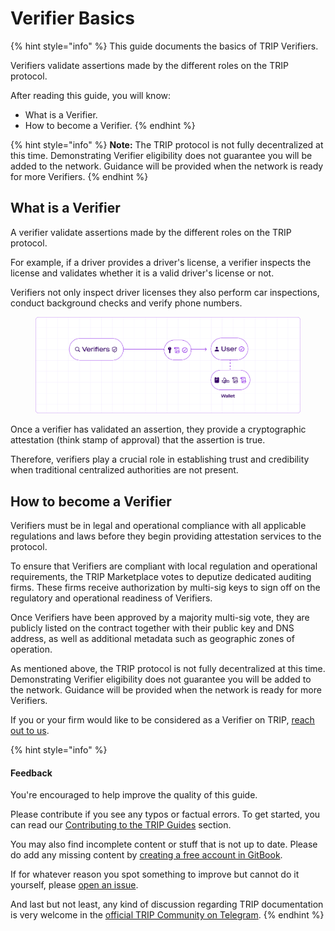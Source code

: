 # Verifier Basics

{% hint style="info" %}
This guide documents the basics of TRIP Verifiers.

Verifiers validate assertions made by the different roles on the TRIP protocol.

After reading this guide, you will know:

* What is a Verifier.
* How to become a Verifier.
{% endhint %}

{% hint style="info" %}
**Note:** The TRIP protocol is not fully decentralized at this time. Demonstrating Verifier eligibility does not guarantee you will be added to the network. Guidance will be provided when the network is ready for more Verifiers.
{% endhint %}

## What is a Verifier

A verifier validate assertions made by the different roles on the TRIP protocol.

For example, if a driver provides a driver's license, a verifier inspects the license and validates whether it is a valid driver's license or not.

Verifiers not only inspect driver licenses they also perform car inspections, conduct background checks and verify phone numbers.

<figure><img src="../.gitbook/assets/Attestations (1).png" alt=""><figcaption></figcaption></figure>

Once a verifier has validated an assertion, they provide a cryptographic attestation (think stamp of approval) that the assertion is true.

Therefore, verifiers play a crucial role in establishing trust and credibility when traditional centralized authorities are not present.

## How to become a Verifier

Verifiers must be in legal and operational compliance with all applicable regulations and laws before they begin providing attestation services to the protocol.

To ensure that Verifiers are compliant with local regulation and operational requirements, the TRIP Marketplace votes to deputize dedicated auditing firms. These firms receive authorization by multi-sig keys to sign off on the regulatory and operational readiness of Verifiers.

Once Verifiers have been approved by a majority multi-sig vote, they are publicly listed on the contract together with their public key and DNS address, as well as additional metadata such as geographic zones of operation.

As mentioned above, the TRIP protocol is not fully decentralized at this time. Demonstrating Verifier eligibility does not guarantee you will be added to the network. Guidance will be provided when the network is ready for more Verifiers.

If you or your firm would like to be considered as a Verifier on TRIP, [reach out to us](mailto:verifier@dec.dev).

{% hint style="info" %}
#### Feedback

You're encouraged to help improve the quality of this guide.

Please contribute if you see any typos or factual errors. To get started, you can read our [Contributing to the TRIP Guides](../contributing/contributing-to-trip.md) section.

You may also find incomplete content or stuff that is not up to date. Please do add any missing content by [creating a free account in GitBook](https://app.gitbook.com/invite/0WSd8UiSeH2xhfJrSbUr/YFiygcuBiy7oN3WJyDRs).

If for whatever reason you spot something to improve but cannot do it yourself, please [open an issue](https://github.com/TeleportXYZ/TRIP-Guides/issues/).

And last but not least, any kind of discussion regarding TRIP documentation is very welcome in the [official TRIP Community on Telegram](https://trip.dev/chat).
{% endhint %}
